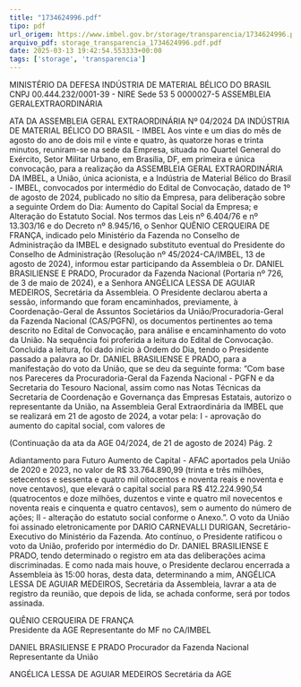 ```yaml
---
title: "1734624996.pdf"
tipo: pdf
url_origem: https://www.imbel.gov.br/storage/transparencia/1734624996.pdf
arquivo_pdf: storage_transparencia_1734624996.pdf.pdf
date: 2025-03-13 19:42:54.553333+00:00
tags: ['storage', 'transparencia']
---
```


 
  
MINISTÉRIO DA DEFESA 
INDÚSTRIA DE MATERIAL BÉLICO DO BRASIL 
CNPJ 00.444.232/0001-39 - NIRE Sede 53 5 0000027-5 
ASSEMBLEIA GERALEXTRAORDINÁRIA 
 
ATA DA ASSEMBLEIA GERAL EXTRAORDINÁRIA Nº 04/2024 
DA INDÚSTRIA DE MATERIAL BÉLICO DO BRASIL - IMBEL 
Aos vinte e um dias do mês de agosto do ano de dois mil e vinte e quatro, às 
quatorze horas e trinta minutos, reuniram-se na sede da Empresa, situada no 
Quartel General do Exército, Setor Militar Urbano, em Brasília, DF, em primeira e 
única convocação, para a realização da ASSEMBLEIA GERAL EXTRAORDINÁRIA 
DA IMBEL, a União, única acionista, e a Indústria de Material Bélico do Brasil - 
IMBEL, convocados por intermédio do Edital de Convocação, datado de 1º de 
agosto de 2024, publicado no sítio da Empresa, para deliberação sobre a seguinte 
Ordem do Dia: Aumento do Capital Social da Empresa; e Alteração do Estatuto 
Social. Nos termos das Leis nº 6.404/76 e nº 13.303/16 e do Decreto nº 8.945/16, o 
Senhor QUÊNIO CERQUEIRA DE FRANÇA, indicado pelo Ministério da Fazenda 
no Conselho de Administração da IMBEL e designado substituto eventual do 
Presidente do Conselho de Administração (Resolução nº 45/2024-CA/IMBEL, 13 de 
agosto de 2024), informou estar participando da Assembleia o Dr. DANIEL 
BRASILIENSE E PRADO, Procurador da Fazenda Nacional (Portaria nº 726, de 3 
de maio de 2024), e a Senhora ANGÉLICA LESSA DE AGUIAR MEDEIROS, 
Secretária da Assembleia. O Presidente declarou aberta a sessão, informando que 
foram encaminhados, previamente, à Coordenação-Geral de Assuntos Societários 
da União/Procuradoria-Geral da Fazenda Nacional (CAS/PGFN), os documentos 
pertinentes ao tema descrito no Edital de Convocação, para análise e 
encaminhamento do voto da União. Na sequência foi proferida a leitura do Edital de 
Convocação. Concluída a leitura, foi dado início à Ordem do Dia, tendo o 
Presidente passado a palavra ao Dr. DANIEL BRASILIENSE E PRADO, para a 
manifestação do voto da União, que se deu da seguinte forma: “Com base nos 
Pareceres da Procuradoria-Geral da Fazenda Nacional - PGFN e da Secretaria do 
Tesouro Nacional, assim como nas Notas Técnicas da Secretaria de Coordenação e 
Governança das Empresas Estatais, autorizo o representante da União, na 
Assembleia Geral Extraordinária da IMBEL que se realizará em 21 de agosto de 
2024, a votar pela: I - aprovação do aumento do capital social, com valores de 

(Continuação da ata da AGE 04/2024, de 21 de agosto de 2024)                  Pág. 2 
 
Adiantamento para Futuro Aumento de Capital - AFAC aportados pela União de 
2020 e 2023, no valor de R$ 33.764.890,99 (trinta e três milhões, setecentos e 
sessenta e quatro mil oitocentos e noventa reais e noventa e nove centavos), que 
elevará o capital social para R$ 412.224.990,54 (quatrocentos e doze milhões, 
duzentos e vinte e quatro mil novecentos e noventa reais e cinquenta e quatro 
centavos), sem o aumento do número de ações; II - alteração do estatuto social 
conforme o Anexo.”. O voto da União foi assinado eletronicamente por DARIO 
CARNEVALLI DURIGAN, Secretário-Executivo do Ministério da Fazenda. Ato 
contínuo, o Presidente ratificou o voto da União, proferido por intermédio do Dr. 
DANIEL BRASILIENSE E PRADO, tendo determinado o registro em ata das 
deliberações acima discriminadas. E como nada mais houve, o Presidente declarou 
encerrada a Assembleia às 15:00 horas, desta data, determinando a mim, 
ANGÉLICA LESSA DE AGUIAR MEDEIROS, Secretária da Assembleia, lavrar a 
ata de registro da reunião, que depois de lida, se achada conforme, será por todos 
assinada. 
 
 
 
QUÊNIO CERQUEIRA DE FRANÇA  
Presidente da AGE 
Representante do MF no CA/IMBEL 
 
 
DANIEL BRASILIENSE E PRADO 
Procurador da Fazenda Nacional 
Representante da União 
 
 
ANGÉLICA LESSA DE AGUIAR MEDEIROS 
Secretária da AGE 

